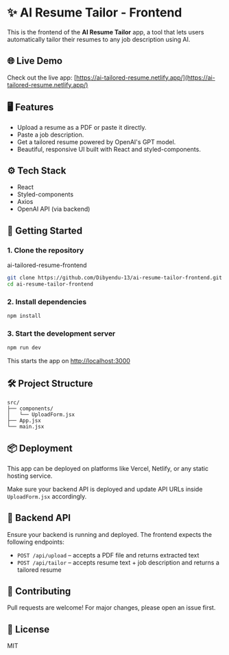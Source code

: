 # ✨ AI Resume Tailor - Frontend

This is the frontend of the **AI Resume Tailor** app, a tool that lets users automatically tailor their resumes to any job description using AI.

## 🌐 Live Demo

Check out the live app: [https://ai-tailored-resume.netlify.app/](https://ai-tailored-resume.netlify.app/)

## 🖥️ Features

- Upload a resume as a PDF or paste it directly.
- Paste a job description.
- Get a tailored resume powered by OpenAI's GPT model.
- Beautiful, responsive UI built with React and styled-components.

## ⚙️ Tech Stack

- React
- Styled-components
- Axios
- OpenAI API (via backend)

## 🚀 Getting Started

### 1. Clone the repository
ai-tailored-resume-frontend
```bash
git clone https://github.com/Dibyendu-13/ai-resume-tailor-frontend.git
cd ai-resume-tailor-frontend
```

### 2. Install dependencies

```bash
npm install
```

### 3. Start the development server

```bash
npm run dev
```

This starts the app on [http://localhost:3000](http://localhost:3000)

## 🛠️ Project Structure

```
src/
├── components/
│   └── UploadForm.jsx
├── App.jsx
└── main.jsx
```

## 📦 Deployment

This app can be deployed on platforms like Vercel, Netlify, or any static hosting service.

Make sure your backend API is deployed and update API URLs inside `UploadForm.jsx` accordingly.

## 🧠 Backend API

Ensure your backend is running and deployed. The frontend expects the following endpoints:

- `POST /api/upload` – accepts a PDF file and returns extracted text
- `POST /api/tailor` – accepts resume text + job description and returns a tailored resume

## 🤝 Contributing

Pull requests are welcome! For major changes, please open an issue first.

## 📄 License

MIT
